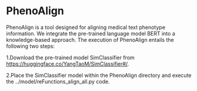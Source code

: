 # PhenoAlign
PhenoAlign is a tool designed for aligning medical text phenotype information. We integrate the pre-trained language model BERT into a knowledge-based approach. The execution of PhenoAlign entails the following two steps:

1.Download the pre-trained model SimClassifier from https://huggingface.co/YangTaoM/SimClassifier#/.

2.Place the SimClassifier model within the PhenoAlign directory and execute the ../model/reFunctions_align_all.py code.
